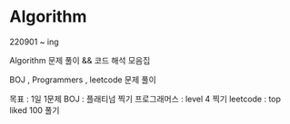 # Algorithm

220901 ~ ing

Algorithm 문제 풀이 && 코드 해석 모음집

BOJ , Programmers , leetcode 문제 풀이

목표 : 1일 1문제
      BOJ : 플래티넘 찍기
      프로그래머스 : level 4 찍기
      leetcode : top liked 100 풀기
